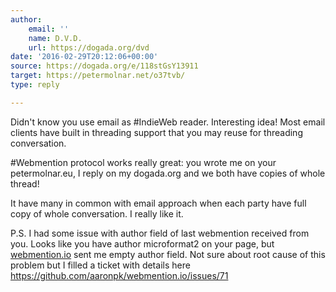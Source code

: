 ```yaml
---
author:
    email: ''
    name: D.V.D.
    url: https://dogada.org/dvd
date: '2016-02-29T20:12:06+00:00'
source: https://dogada.org/e/118stGsY13911
target: https://petermolnar.net/o37tvb/
type: reply

---
```


<p>Didn't know you use email as #IndieWeb reader. Interesting idea! Most email clients have built in threading support that you may reuse for threading conversation.</p>
<p>#Webmention protocol works really great: you wrote me on your  petermolnar.eu, I reply on my dogada.org and we both have copies of whole thread!</p>
<p>It have many in common with email approach when each party have full copy of whole conversation. I really like it.</p>
<p>P.S. I had some issue with author field of last webmention received from you. Looks like you have author microformat2 on your page, but <a href="http://webmention.io" rel="nofollow">webmention.io</a> sent me empty author field. Not sure about root cause of this problem but I filled a ticket with details here  <a href="https://github.com/aaronpk/webmention.io/issues/71" rel="nofollow">https://github.com/aaronpk/webmention.io/issues/71</a></p>